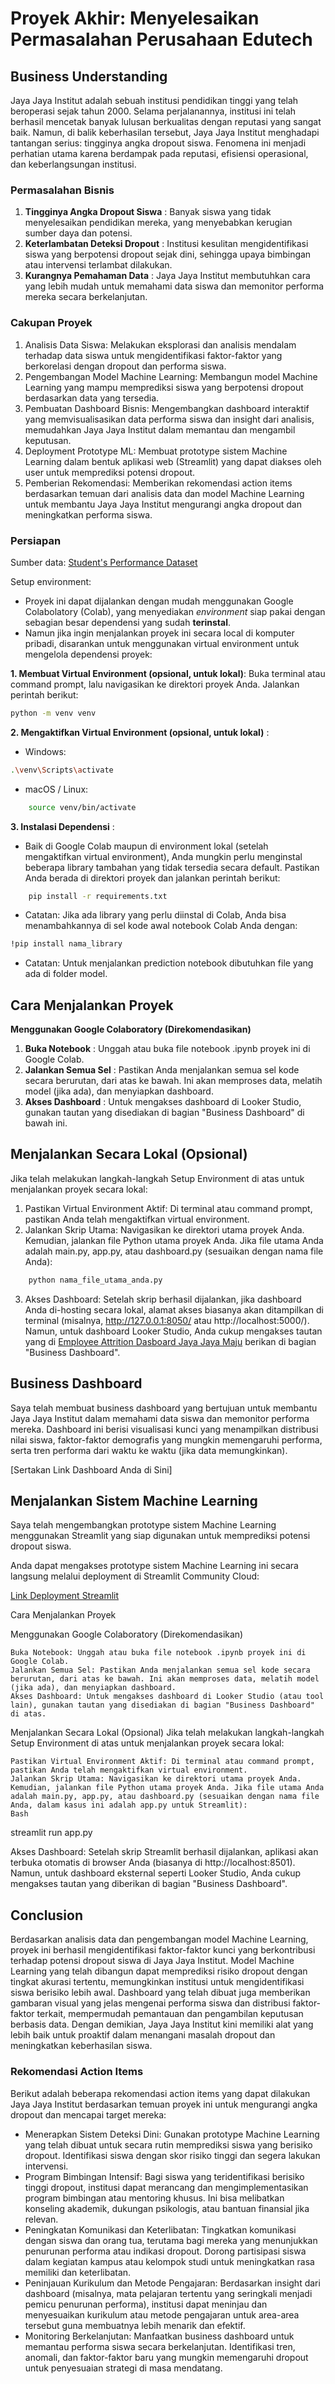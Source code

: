 # Proyek Akhir: Menyelesaikan Permasalahan Perusahaan Edutech

## Business Understanding

Jaya Jaya Institut adalah sebuah institusi pendidikan tinggi yang telah beroperasi sejak tahun 2000. Selama perjalanannya, institusi ini telah berhasil mencetak banyak lulusan berkualitas dengan reputasi yang sangat baik. Namun, di balik keberhasilan tersebut, Jaya Jaya Institut menghadapi tantangan serius: tingginya angka dropout siswa. Fenomena ini menjadi perhatian utama karena berdampak pada reputasi, efisiensi operasional, dan keberlangsungan institusi.

### Permasalahan Bisnis
1. **Tingginya Angka Dropout Siswa** : Banyak siswa yang tidak menyelesaikan pendidikan mereka, yang menyebabkan kerugian sumber daya dan potensi.
2. **Keterlambatan Deteksi Dropout** : Institusi kesulitan mengidentifikasi siswa yang berpotensi dropout sejak dini, sehingga upaya bimbingan atau intervensi terlambat dilakukan.
3. **Kurangnya Pemahaman Data** : Jaya Jaya Institut membutuhkan cara yang lebih mudah untuk memahami data siswa dan memonitor performa mereka secara berkelanjutan.

### Cakupan Proyek
1. Analisis Data Siswa: Melakukan eksplorasi dan analisis mendalam terhadap data siswa untuk mengidentifikasi faktor-faktor yang berkorelasi dengan dropout dan performa siswa.
2. Pengembangan Model Machine Learning: Membangun model Machine Learning yang mampu memprediksi siswa yang berpotensi dropout berdasarkan data yang tersedia.
3. Pembuatan Dashboard Bisnis: Mengembangkan dashboard interaktif yang memvisualisasikan data performa siswa dan insight dari analisis, memudahkan Jaya Jaya Institut dalam memantau dan mengambil keputusan.
4. Deployment Prototype ML: Membuat prototype sistem Machine Learning dalam bentuk aplikasi web (Streamlit) yang dapat diakses oleh user untuk memprediksi potensi dropout.
5. Pemberian Rekomendasi: Memberikan rekomendasi action items berdasarkan temuan dari analisis data dan model Machine Learning untuk membantu Jaya Jaya Institut mengurangi angka dropout dan meningkatkan performa siswa.

### Persiapan

Sumber data: [Student's Performance Dataset](https://github.com/dicodingacademy/dicoding_dataset/blob/main/students_performance/data.csv)

Setup environment:
- Proyek ini dapat dijalankan dengan mudah menggunakan Google Colabolatory (Colab), yang menyediakan *environment* siap pakai dengan sebagian besar dependensi yang sudah **terinstal**.
- Namun jika ingin menjalankan proyek ini secara local di komputer pribadi, disarankan untuk menggunakan virtual environment untuk mengelola dependensi proyek:

**1. Membuat Virtual Environment (opsional, untuk lokal)**:
Buka terminal atau command prompt, lalu navigasikan ke direktori proyek Anda. Jalankan perintah berikut:

```Bash
python -m venv venv
```

**2. Mengaktifkan Virtual Environment (opsional, untuk lokal)** :
- Windows:
```Bash
.\venv\Scripts\activate
```

- macOS / Linux:
```Bash
    source venv/bin/activate
```

**3. Instalasi Dependensi** :
- Baik di Google Colab maupun di environment lokal (setelah mengaktifkan virtual environment), Anda mungkin perlu menginstal beberapa library tambahan yang tidak tersedia secara default. Pastikan Anda berada di direktori proyek dan jalankan perintah berikut:
```Bash
    pip install -r requirements.txt
```
- Catatan: Jika ada library yang perlu diinstal di Colab, Anda bisa menambahkannya di sel kode awal notebook Colab Anda dengan:
```Bash
!pip install nama_library
```
- Catatan: Untuk menjalankan prediction notebook dibutuhkan file yang ada di folder model.

## **Cara Menjalankan Proyek**
**Menggunakan Google Colaboratory (Direkomendasikan)**
1. **Buka Notebook** : Unggah atau buka file notebook .ipynb proyek ini di Google Colab.
2. **Jalankan Semua Sel** : Pastikan Anda menjalankan semua sel kode secara berurutan, dari atas ke bawah. Ini akan memproses data, melatih model (jika ada), dan menyiapkan dashboard.
3. **Akses Dashboard** : Untuk mengakses dashboard di Looker Studio, gunakan tautan yang disediakan di bagian "Business Dashboard" di bawah ini.

## **Menjalankan Secara Lokal (Opsional)**

Jika telah melakukan langkah-langkah Setup Environment di atas untuk menjalankan proyek secara lokal:
1. Pastikan Virtual Environment Aktif: Di terminal atau command prompt, pastikan Anda telah mengaktifkan virtual environment.
2. Jalankan Skrip Utama: Navigasikan ke direktori utama proyek Anda. Kemudian, jalankan file Python utama proyek Anda. Jika file utama Anda adalah main.py, app.py, atau dashboard.py (sesuaikan dengan nama file Anda):
```Bash
    python nama_file_utama_anda.py
```
3. Akses Dashboard: Setelah skrip berhasil dijalankan, jika dashboard Anda di-hosting secara lokal, alamat akses biasanya akan ditampilkan di terminal (misalnya, http://127.0.0.1:8050/ atau http://localhost:5000/). Namun, untuk dashboard Looker Studio, Anda cukup mengakses tautan  yang di [Employee Attrition Dasboard Jaya Jaya Maju](https://lookerstudio.google.com/reporting/5b531828-11a6-45d6-8dc6-421703777b92) berikan di bagian "Business Dashboard".

## Business Dashboard
Saya telah membuat business dashboard yang bertujuan untuk membantu Jaya Jaya Institut dalam memahami data siswa dan memonitor performa mereka. Dashboard ini berisi visualisasi kunci yang menampilkan distribusi nilai siswa, faktor-faktor demografis yang mungkin memengaruhi performa, serta tren performa dari waktu ke waktu (jika data memungkinkan).

[Sertakan Link Dashboard Anda di Sini]

## Menjalankan Sistem Machine Learning
Saya telah mengembangkan prototype sistem Machine Learning menggunakan Streamlit yang siap digunakan untuk memprediksi potensi dropout siswa.

Anda dapat mengakses prototype sistem Machine Learning ini secara langsung melalui deployment di Streamlit Community Cloud:

[Link Deployment Streamlit](https://penerapandatascience-submission2-ip6c28uldcf8pn3kbqf4zk.streamlit.app/)

Cara Menjalankan Proyek

Menggunakan Google Colaboratory (Direkomendasikan)

    Buka Notebook: Unggah atau buka file notebook .ipynb proyek ini di Google Colab.
    Jalankan Semua Sel: Pastikan Anda menjalankan semua sel kode secara berurutan, dari atas ke bawah. Ini akan memproses data, melatih model (jika ada), dan menyiapkan dashboard.
    Akses Dashboard: Untuk mengakses dashboard di Looker Studio (atau tool lain), gunakan tautan yang disediakan di bagian "Business Dashboard" di atas.

Menjalankan Secara Lokal (Opsional)
Jika telah melakukan langkah-langkah Setup Environment di atas untuk menjalankan proyek secara lokal:

    Pastikan Virtual Environment Aktif: Di terminal atau command prompt, pastikan Anda telah mengaktifkan virtual environment.
    Jalankan Skrip Utama: Navigasikan ke direktori utama proyek Anda. Kemudian, jalankan file Python utama proyek Anda. Jika file utama Anda adalah main.py, app.py, atau dashboard.py (sesuaikan dengan nama file Anda, dalam kasus ini adalah app.py untuk Streamlit):
    Bash

streamlit run app.py

Akses Dashboard: Setelah skrip Streamlit berhasil dijalankan, aplikasi akan terbuka otomatis di browser Anda (biasanya di http://localhost:8501). Namun, untuk dashboard eksternal seperti Looker Studio, Anda cukup mengakses tautan yang diberikan di bagian "Business Dashboard".


## Conclusion
Berdasarkan analisis data dan pengembangan model Machine Learning, proyek ini berhasil mengidentifikasi faktor-faktor kunci yang berkontribusi terhadap potensi dropout siswa di Jaya Jaya Institut. Model Machine Learning yang telah dibangun dapat memprediksi risiko dropout dengan tingkat akurasi tertentu, memungkinkan institusi untuk mengidentifikasi siswa berisiko lebih awal. Dashboard yang telah dibuat juga memberikan gambaran visual yang jelas mengenai performa siswa dan distribusi faktor-faktor terkait, mempermudah pemantauan dan pengambilan keputusan berbasis data. Dengan demikian, Jaya Jaya Institut kini memiliki alat yang lebih baik untuk proaktif dalam menangani masalah dropout dan meningkatkan keberhasilan siswa.

### Rekomendasi Action Items
Berikut adalah beberapa rekomendasi action items yang dapat dilakukan Jaya Jaya Institut berdasarkan temuan proyek ini untuk mengurangi angka dropout dan mencapai target mereka:
- Menerapkan Sistem Deteksi Dini: Gunakan prototype Machine Learning yang telah dibuat untuk secara rutin memprediksi siswa yang berisiko dropout. Identifikasi siswa dengan skor risiko tinggi dan segera lakukan intervensi.
- Program Bimbingan Intensif: Bagi siswa yang teridentifikasi berisiko tinggi dropout, institusi dapat merancang dan mengimplementasikan program bimbingan atau mentoring khusus. Ini bisa melibatkan konseling akademik, dukungan psikologis, atau bantuan finansial jika relevan.
- Peningkatan Komunikasi dan Keterlibatan: Tingkatkan komunikasi dengan siswa dan orang tua, terutama bagi mereka yang menunjukkan penurunan performa atau indikasi dropout. Dorong partisipasi siswa dalam kegiatan kampus atau kelompok studi untuk meningkatkan rasa memiliki dan keterlibatan.
- Peninjauan Kurikulum dan Metode Pengajaran: Berdasarkan insight dari dashboard (misalnya, mata pelajaran tertentu yang seringkali menjadi pemicu penurunan performa), institusi dapat meninjau dan menyesuaikan kurikulum atau metode pengajaran untuk area-area tersebut guna membuatnya lebih menarik dan efektif.
- Monitoring Berkelanjutan: Manfaatkan business dashboard untuk memantau performa siswa secara berkelanjutan. Identifikasi tren, anomali, dan faktor-faktor baru yang mungkin memengaruhi dropout untuk penyesuaian strategi di masa mendatang.
